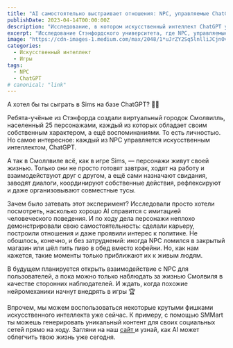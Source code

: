 ```yaml
---
title: "AI самостоятельно выстраивает отношения: NPC, управляемые ChatGPT"
publishDate: 2023-04-14T00:00:00Z
description: "Исследование, в котором искусственный интеллект ChatGPT управляет некими персонажами, создавая самостоятельную жизнь в виртуальном городе Смолвилль."
excerpt: "Исследование Стэнфордского университета, где NPC, управляемые искусственным интеллектом ChatGPT, создают собственные отношения и взаимодействия в виртуальном городе."
image: "https://cdn-images-1.medium.com/max/2048/1*uJrZY2Sq5lnlliJCjnOvUA.jpeg"
categories:
  - Искусственный интеллект
  - Игры
tags:
  - NPC
  - ChatGPT
# canonical: "link"
--- 
```


А хотел бы ты сыграть в Sims на базе ChatGPT? 🤖💬

Ребята-учёные из Стэнфорда создали виртуальный городок Смолвилль, населенный 25 персонажами, каждый из которых обладает своим собственным характером, а ещё воспоминаниями. То есть личностью. Но самое интересное: каждый из NPC управляется искусственным интеллектом, ChatGPT.

А так в Смоллвиле всё, как в игре Sims, — персонажи живут своей жизнью. Только они не просто готовят завтрак, ходят на работу и взаимодействуют друг с другом, а ещё сами назначают свидания, заводят диалоги, координируют собственные действия, рефлексируют и даже организовывают совместные тусы.

Зачем было затевать этот эксперимент? Исследовали просто хотели посмотреть, насколько хорошо AI справится с имитацией человеческого поведения. И по ходу дела персонажи неплохо демонстрировали свою самостоятельность: сделали карьеру, построили отношения и даже проявили интерес к политике. Не обошлось, конечно, и без затруднений: иногда NPC ломился в закрытый магазин или шёл пить пиво в обед вместо кофейни. Но, как нам кажется, такие моменты только приближают их к живым людям.

В будущем планируется открыть взаимодействие с NPC для пользователей, а пока можно только наблюдать за жизнью Смолвиля в качестве сторонних наблюдателей. И ждать, когда похожие нейромеханики начнут внедрять в игры 🏆

Впрочем, мы можем воспользоваться некоторые крутыми фишками искусственного интеллекта уже сейчас. К примеру, с помощью SMMart ты можешь генерировать уникальный контент для своих социальных сетей прямо на ходу. Загляни на наш [сайт ](https://www.smm.art/)и узнай, как AI может облегчить твою жизнь уже сегодня.
